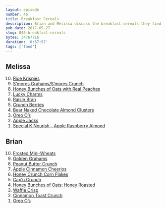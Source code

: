 ```yaml
---
layout: episode
number: 46
title: Breakfast Cereals
description: Brian and Melissa discuss the breakfast cereals they find the tastiest.
pub_date: 2017-05-27
slug: 046-breakfast-cereals
bytes: 34767716
duration: '0:57:57'
tags: ['food']
---
```


<h2>Melissa</h2>
<ol reversed>
<li><a href="http://mrbreakfast.com/cereal_detail.asp?id=149">Rice Krispies</a></li>
<li><a href="http://mrbreakfast.com/cereal_detail.asp?id=332">S’mores Grahams/S’mores Crunch</a></li>
<li><a href="http://mrbreakfast.com/cereal_detail.asp?id=521">Honey Bunches of Oats with Real Peaches</a></li>
<li><a href="http://mrbreakfast.com/cereal_detail.asp?id=222">Lucky Charms</a></li>
<li><a href="http://mrbreakfast.com/cereal_detail.asp?id=302">Raisin Bran</a></li>
<li><a href="http://mrbreakfast.com/cereal_detail.asp?id=115">Crunch Berries</a></li>
<li><a href="http://mrbreakfast.com/cereal_detail.asp?id=1643">Bear Naked Chocolate Almond Clusters</a></li>
<li><a href="http://mrbreakfast.com/cereal_detail.asp?id=270">Oreo O’s</a></li>
<li><a href="http://mrbreakfast.com/cereal_detail.asp?id=13">Apple Jacks</a></li>
<li><a href="http://mrbreakfast.com/cereal_detail.asp?id=1592">Special K Nourish - Apple Raspberry Almond</a></li>
</ol>

<h2>Brian</h2>
<ol reversed>
<li><a href="http://mrbreakfast.com/cereal_detail.asp?id=149">Frosted Mini-Wheats</a></li>
<li><a href="http://mrbreakfast.com/cereal_detail.asp?id=168">Golden Grahams</a></li>
<li><a href="http://mrbreakfast.com/cereal_detail.asp?id=273">Peanut Butter Crunch</a></li>
<li><a href="http://mrbreakfast.com/cereal_detail.asp?id=12">Apple Cinnamon Cheerios</a></li>
<li><a href="http://mrbreakfast.com/cereal_detail.asp?id=201">Honey Crunch Corn Flakes</a></li>
<li><a href="http://mrbreakfast.com/cereal_detail.asp?id=53">Cap’n Crunch</a></li>
<li><a href="http://mrbreakfast.com/cereal_detail.asp?id=187">Honey Bunches of Oats: Honey Roasted</a></li>
<li><a href="http://mrbreakfast.com/cereal_detail.asp?id=388">Waffle Crisp</a></li>
<li><a href="http://mrbreakfast.com/cereal_detail.asp?id=72">Cinnamon Toast Crunch</a></li>
<li><a href="http://mrbreakfast.com/cereal_detail.asp?id=270">Oreo O’s</a></li>
</ol>